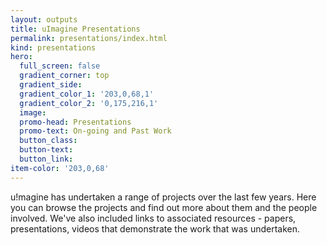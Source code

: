 ```yaml
---
layout: outputs
title: uImagine Presentations
permalink: presentations/index.html
kind: presentations
hero:
  full_screen: false
  gradient_corner: top
  gradient_side:
  gradient_color_1: '203,0,68,1'
  gradient_color_2: '0,175,216,1'
  image:
  promo-head: Presentations
  promo-text: On-going and Past Work
  button_class:
  button-text:
  button_link:
item-color: '203,0,68'
---
```


u!magine has undertaken a range of projects over the last few years. Here you can browse the projects and find out more about them and the people involved. We've also included links to associated resources - papers, presentations, videos that demonstrate the work that was undertaken.
